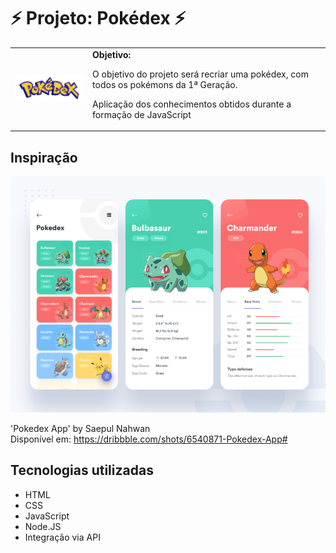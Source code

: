 <h1>⚡ Projeto: Pokédex ⚡</h1>

  <table>
        <tr>
            <td>
                <img src="./pics/pokedex.png" alt="Pokedex" width="200">
            </td>
            <td>
                <b>Objetivo:</b>
                <p>O objetivo do projeto será recriar uma pokédex, com todos os pokémons da 1ª Geração.</p>
                <p>Aplicação dos conhecimentos obtidos durante a formação de JavaScript</p>
            </td>
        </tr>
    </table>

<h2>Inspiração</h2>

<img src="./pics/projeto.png" alt="Projeto">

'Pokedex App'
by Saepul Nahwan <br>
Disponível em: https://dribbble.com/shots/6540871-Pokedex-App#

<h2>Tecnologias utilizadas</h2>
  
  - HTML
  - CSS
  - JavaScript
  - Node.JS
  - Integração via API

